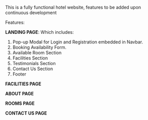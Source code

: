 This is a fully functional hotel website, features to be added upon continuous development

Features:

**LANDING PAGE**: Which includes:
1. Pop-up Modal for Login and Registration embedded in Navbar.
2. Booking Availability Form.
3. Available Room Section
4. Facilities Section
5. Testimonials Section
6. Contact Us Section
7. Footer

**FACILITIES PAGE**

**ABOUT PAGE**

**ROOMS PAGE**

**CONTACT US PAGE**